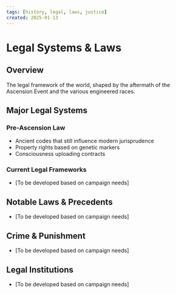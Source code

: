 ```yaml
---
tags: [history, legal, laws, justice]
created: 2025-01-13
---
```


# Legal Systems & Laws

## Overview
The legal framework of the world, shaped by the aftermath of the Ascension Event and the various engineered races.

## Major Legal Systems

### Pre-Ascension Law
- Ancient codes that still influence modern jurisprudence
- Property rights based on genetic markers
- Consciousness uploading contracts

### Current Legal Frameworks
- [To be developed based on campaign needs]

## Notable Laws & Precedents
- [To be developed based on campaign needs]

## Crime & Punishment
- [To be developed based on campaign needs]

## Legal Institutions
- [To be developed based on campaign needs]